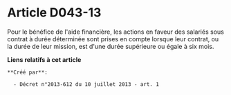 # Article D043-13

Pour le bénéfice de l'aide financière, les actions en faveur des salariés sous contrat à durée déterminée sont prises en
compte lorsque leur contrat, ou la durée de leur mission, est d'une durée supérieure ou égale à six mois.

**Liens relatifs à cet article**

	**Créé par**:

	  - Décret n°2013-612 du 10 juillet 2013 - art. 1
